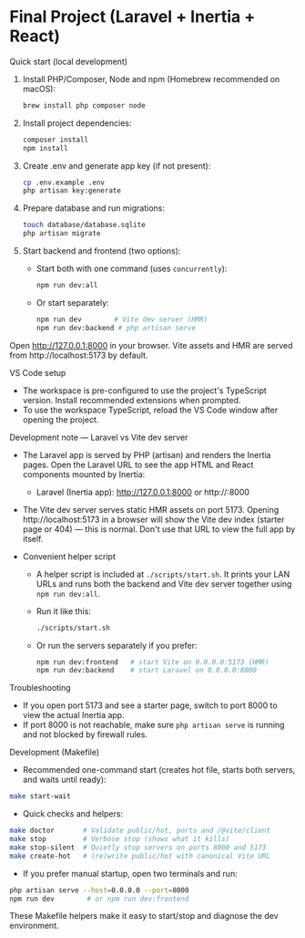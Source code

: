 # Final Project (Laravel + Inertia + React)

Quick start (local development)

1. Install PHP/Composer, Node and npm (Homebrew recommended on macOS):

    ```bash
    brew install php composer node
    ```

2. Install project dependencies:

    ```bash
    composer install
    npm install
    ```

3. Create .env and generate app key (if not present):

    ```bash
    cp .env.example .env
    php artisan key:generate
    ```

4. Prepare database and run migrations:

    ```bash
    touch database/database.sqlite
    php artisan migrate
    ```

5. Start backend and frontend (two options):
    - Start both with one command (uses `concurrently`):

        ```bash
        npm run dev:all
        ```

    - Or start separately:

        ```bash
        npm run dev        # Vite dev server (HMR)
        npm run dev:backend # php artisan serve
        ```

Open http://127.0.0.1:8000 in your browser. Vite assets and HMR are served from http://localhost:5173 by default.

VS Code setup

- The workspace is pre-configured to use the project's TypeScript version. Install recommended extensions when prompted.
- To use the workspace TypeScript, reload the VS Code window after opening the project.

Development note — Laravel vs Vite dev server

- The Laravel app is served by PHP (artisan) and renders the Inertia pages. Open the Laravel URL to see the app HTML and React components mounted by Inertia:
    - Laravel (Inertia app): http://127.0.0.1:8000 or http://<your-LAN-IP>:8000

- The Vite dev server serves static HMR assets on port 5173. Opening http://localhost:5173 in a browser will show the Vite dev index (starter page or 404) — this is normal. Don't use that URL to view the full app by itself.

- Convenient helper script
    - A helper script is included at `./scripts/start.sh`. It prints your LAN URLs and runs both the backend and Vite dev server together using `npm run dev:all`.

    - Run it like this:

        ```bash
        ./scripts/start.sh
        ```

    - Or run the servers separately if you prefer:

        ```bash
        npm run dev:frontend   # start Vite on 0.0.0.0:5173 (HMR)
        npm run dev:backend    # start Laravel on 0.0.0.0:8000
        ```

Troubleshooting

- If you open port 5173 and see a starter page, switch to port 8000 to view the actual Inertia app.
- If port 8000 is not reachable, make sure `php artisan serve` is running and not blocked by firewall rules.

Development (Makefile)

- Recommended one-command start (creates hot file, starts both servers, and waits until ready):

```bash
make start-wait
```

- Quick checks and helpers:

```bash
make doctor       # Validate public/hot, ports and /@vite/client
make stop         # Verbose stop (shows what it kills)
make stop-silent  # Quietly stop servers on ports 8000 and 5173
make create-hot   # (re)write public/hot with canonical Vite URL
```

- If you prefer manual startup, open two terminals and run:

```bash
php artisan serve --host=0.0.0.0 --port=8000
npm run dev        # or npm run dev:frontend
```

These Makefile helpers make it easy to start/stop and diagnose the dev environment.
